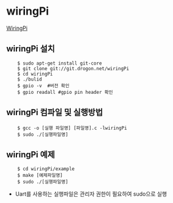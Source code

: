 # wiringPi

[WiringPi]([https://github.com/WiringPi/WiringPi](https://github.com/WiringPi/WiringPi))

## wiringPi 설치
```shell
    $ sudo apt-get install git-core
    $ git clone git://git.drogon.net/wiringPi
    $ cd wiringPi
    $ ./bulid
    $ gpio -v  #버전 확인
    $ gpio readall #gpio pin header 확인
```
## wiringPi 컴파일 및 실행방법
```shell
    $ gcc -o [실행 파일명] [파일명].c -lwiringPi
    $ sudo ./[실행파일명]
```
## wiringPi 예제
```shell
    $ cd wiringPi/example
    $ make [예제파일명]
    $ sudo ./[실행파일명]
```
- Uart를 사용하는 실행파일은 관리자 권한이 필요하여 sudo으로 실행
